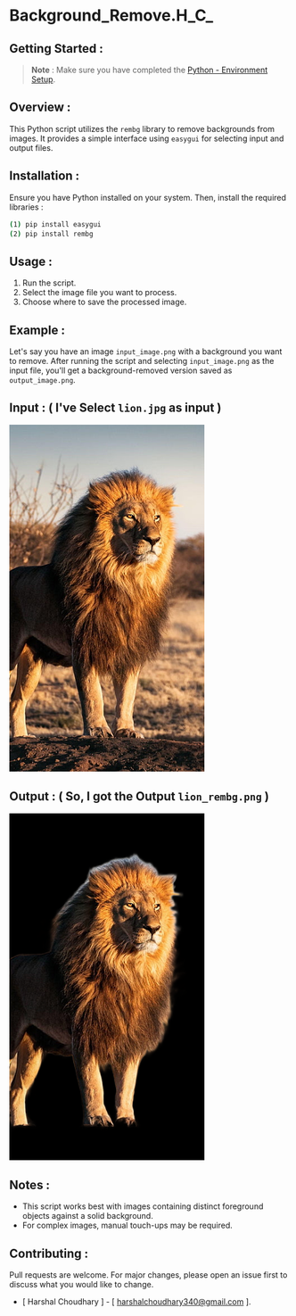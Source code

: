 # Background_Remove.H_C_

## Getting Started :
>**Note** : Make sure you have completed the [Python - Environment Setup](https://www.python.org/downloads/).

## Overview :
This Python script utilizes the `rembg` library to remove backgrounds from images. It provides a simple interface using `easygui` for selecting input and output files.

## Installation :
Ensure you have Python installed on your system. Then, install the required libraries :
```bash
(1) pip install easygui
(2) pip install rembg
```

## Usage :
1. Run the script.
2. Select the image file you want to process.
3. Choose where to save the processed image.

## Example :
Let's say you have an image `input_image.png` with a background you want to remove. After running the script and selecting `input_image.png` as the input file, you'll get a background-removed version saved as `output_image.png`.
## Input : ( I've Select `lion.jpg` as input )
![ss1](https://github.com/Harshal-25C/Background_Remove.H_C_/blob/main/lion.jpg)

## Output : ( So, I got the Output `lion_rembg.png` )
![ss2](https://github.com/Harshal-25C/Background_Remove.H_C_/blob/main/lion_rembg.png.bmp)

## Notes :
- This script works best with images containing distinct foreground objects against a solid background.
- For complex images, manual touch-ups may be required.

## Contributing :
Pull requests are welcome. For major changes, please open an issue first to discuss what you would like to change.
- [ Harshal Choudhary ] - [ harshalchoudhary340@gmail.com ].
